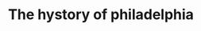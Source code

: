 ---
pid: llp226
title: The hystory of philadelphia
location_transcription: 
coordinates: "[-73.996247296447, 40.791452797821]"
zipcode: 
gen_neighborhood: 
neighborhood: 
outside_phl: 
age: 
age_range: 
instagram: 
image_file_name: llp_226.jpg
proposal_transcription: Be Fair
topic: History,Inequality
topic_summary: 0, 0, 0
type: Sculpture Statue
keywords_other: fairness, equality
credit: 
image_labels: 
twitter: 
facebook: 
permalink: "/monuments/llp226/"
layout: item-page
---